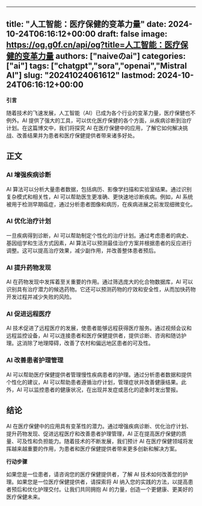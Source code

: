 
---
title: "人工智能：医疗保健的变革力量"
date: 2024-10-24T06:16:12+00:00
draft: false
image: https://og.g0f.cn/api/og?title=人工智能：医疗保健的变革力量
authors: ["naiveのai"]
categories: ["ai"]
tags: ["chatgpt","sora","openai","Mistral AI"]
slug: "20241024061612"
lastmod: 2024-10-24T06:16:12+00:00
---
**引言**

随着技术的飞速发展，人工智能（AI）已成为各个行业的变革力量，医疗保健也不例外。AI 提供了强大的工具，可以优化医疗保健的各个方面，从疾病诊断到治疗计划。在这篇博文中，我们将探究 AI 在医疗保健中的应用，了解它如何解决挑战、改善结果并为患者和医疗保健提供者带来诸多好处。

## 正文

### AI 增强疾病诊断

AI 算法可以分析大量患者数据，包括病历、影像学扫描和实验室结果。通过识别复杂模式和相关性，AI 可以帮助医生更准确、更快速地诊断疾病。例如，AI 系统被用于检测早期癌症，通过分析患者图像和病历，在疾病进展之前发现细微变化。

### AI 优化治疗计划

一旦疾病得到诊断，AI 可以帮助制定个性化的治疗计划。通过考虑患者的病史、基因组学和生活方式因素，AI 算法可以预测最佳治疗方案并根据患者的反应进行调整。这可以提高治疗效果，减少副作用，并改善整体患者预后。

### AI 提升药物发现

AI 在药物发现中发挥着至关重要的作用。通过筛选庞大的化合物数据库，AI 可以识别具有治疗潜力的候选药物。它还可以预测药物的疗效和安全性，从而加快药物开发过程并减少失败的风险。

### AI 促进远程医疗

AI 技术促进了远程医疗的发展，使患者能够远程获得医疗服务。通过视频会议和远程监控设备，AI 可以连接患者和医疗保健提供者，提供诊断、咨询和随访护理。这消除了地理障碍，改善了农村和偏远地区患者的可及性。

### AI 改善患者护理管理

AI 可以帮助医疗保健提供者管理慢性疾病患者的护理。通过分析患者数据和提供个性化的建议，AI 可以帮助患者遵循治疗计划，管理症状并改善健康结果。此外，AI 可以监控患者的健康状况，在出现并发症或恶化的迹象时发出警报。

## 结论

AI 在医疗保健中的应用具有变革性的潜力。通过增强疾病诊断、优化治疗计划、提升药物发现、促进远程医疗和改善患者护理管理，AI 正在提高医疗保健的质量、可及性和负担能力。随着技术的不断发展，我们预计 AI 在医疗保健领域将发挥越来越重要的作用，为患者和医疗保健提供者带来更多创新和解决方案。

**行动步骤**

如果您是一位患者，请咨询您的医疗保健提供者，了解 AI 技术如何改善您的护理。如果您是一位医疗保健提供者，请探索将 AI 纳入您的实践的方法，以提高患者预后和优化护理交付。让我们共同拥抱 AI 的力量，创造一个更健康、更美好的医疗保健未来。